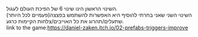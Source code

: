 השינוי הראשון הינו שינוי 6 של הפיכת העולם לעגול.
<br />
השינוי השני שאני בחרתי להוסיף היא האפשרות להשתמש בפצצה(פעמיים לכל היותר) שתעלים/תהרוג את כל האוייבים/צלחות הקיימות כרגע.
<br />
link to the game:https://daniel-zaken.itch.io/02-prefabs-triggers-improve
